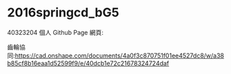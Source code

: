 # 2016springcd_bG5

40323204
個人 Github Page 網頁:


齒輪協同:https://cad.onshape.com/documents/4a0f3c870751f01ee4527dc8/w/a38b85cf8b16eaa1d52599f9/e/40dcb1e72c21678324724daf
